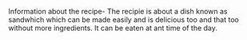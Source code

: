 Information about the recipe-
The recipie is about a dish known as sandwhich which can be made easily and is delicious too and that too without more ingredients. It can be eaten at ant time of the day.